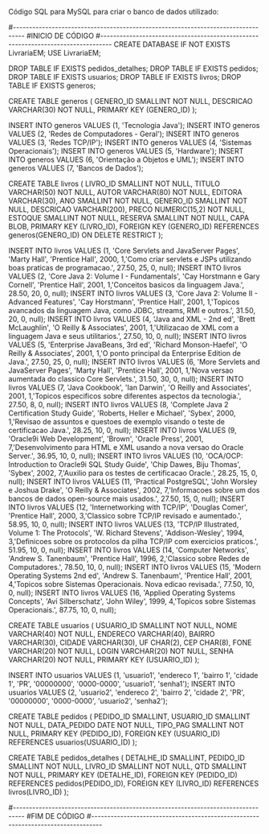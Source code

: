 Código SQL para MySQL para criar o banco de dados utilizado:

#---------------------------------------------------------------------------------
#INICIO DE CÓDIGO
#---------------------------------------------------------------------------------
CREATE DATABASE IF NOT EXISTS LivrariaEM;
USE LivrariaEM;

DROP TABLE IF EXISTS pedidos_detalhes;
DROP TABLE IF EXISTS pedidos;
DROP TABLE IF EXISTS usuarios;
DROP TABLE IF EXISTS livros;
DROP TABLE IF EXISTS generos;

CREATE TABLE generos
(
	GENERO_ID	SMALLINT		NOT NULL,
	DESCRICAO	VARCHAR(30)	NOT NULL,
	PRIMARY KEY (GENERO_ID)
);

INSERT INTO generos VALUES (1, 'Tecnologia Java');
INSERT INTO generos VALUES (2, 'Redes de Computadores - Geral');
INSERT INTO generos VALUES (3, 'Redes TCP/IP');
INSERT INTO generos VALUES (4, 'Sistemas Operacionais');
INSERT INTO generos VALUES (5, 'Hardware');
INSERT INTO generos VALUES (6, 'Orientação a Objetos e UML');
INSERT INTO generos VALUES (7, 'Bancos de Dados');


CREATE TABLE livros 
(
  LIVRO_ID	SMALLINT 	NOT NULL,
  TITULO		VARCHAR(50) NOT NULL,
  AUTOR		VARCHAR(80) NOT NULL,
  EDITORA	VARCHAR(30),
  ANO			SMALLINT		NOT NULL,
  GENERO_ID	SMALLINT		NOT NULL,
  DESCRICAO	VARCHAR(200),
  PRECO		NUMERIC(15,2) NOT NULL,
  ESTOQUE	SMALLINT		NOT NULL,
  RESERVA	SMALLINT		NOT NULL,
  CAPA		BLOB,
  PRIMARY KEY (LIVRO_ID),
  FOREIGN KEY (GENERO_ID) REFERENCES generos(GENERO_ID)
  ON DELETE RESTRICT
);

INSERT INTO livros VALUES (1, 'Core Servlets and JavaServer Pages', 'Marty Hall', 'Prentice Hall', 2000, 1,'Como criar servlets e JSPs utilizando boas praticas de programacao.', 27.50, 25, 0, null);
INSERT INTO livros VALUES (2, 'Core Java 2: Volume I - Fundamentals', 'Cay Horstmann e Gary Cornell', 'Prentice Hall', 2001, 1,'Conceitos basicos da linguagem Java.', 28.50, 20, 0, null);
INSERT INTO livros VALUES (3, 'Core Java 2: Volume II - Advanced Features', 'Cay Horstmann', 'Prentice Hall', 2001, 1,'Topicos avancados da linguagem Java, como JDBC, streams, RMI e outros.', 31.50, 20, 0, null);
INSERT INTO livros VALUES (4, 'Java and XML - 2nd ed', 'Brett McLaughlin', 'O Reilly & Associates', 2001, 1,'Utilizacao de XML com a linguagem Java e seus utilitarios.', 27.50, 10, 0, null);
INSERT INTO livros VALUES (5, 'Enterprise JavaBeans, 3rd ed', 'Richard Monson-Haefel', 'O Reilly & Associates', 2001, 1,'O ponto principal da Enterprise Edition de Java.', 27.50, 25, 0, null);
INSERT INTO livros VALUES (6, 'More Servlets and JavaServer Pages', 'Marty Hall', 'Prentice Hall', 2001, 1,'Nova versao aumentada do classico Core Servlets.', 31.50, 30, 0, null);
INSERT INTO livros VALUES (7, 'Java Cookbook', 'Ian Darwin', 'O Reilly and Associates', 2001, 1,'Topicos especificos sobre diferentes aspectos da tecnologia.', 27.50, 8, 0, null);
INSERT INTO livros VALUES (8, 'Complete Java 2 Certification Study Guide', 'Roberts, Heller e Michael', 'Sybex', 2000, 1,'Revisao de assuntos e questoes de exemplo visando o teste de certificacao Java.', 28.25, 10, 0, null);
INSERT INTO livros VALUES (9, 'Oracle9i Web Development', 'Brown', 'Oracle Press', 2001, 7,'Desenvolvimento para HTML e XML usando a nova versao do Oracle Server.', 36.95, 10, 0, null);
INSERT INTO livros VALUES (10, 'OCA/OCP: Introduction to Oracle9i SQL Study Guide', 'Chip Dawes, Biju Thomas', 'Sybex', 2002, 7,'Auxilio para os testes de certificacao Oracle.', 28.25, 15, 0, null);
INSERT INTO livros VALUES (11, 'Practical PostgreSQL', 'John Worsley e Joshua Drake', 'O Reilly & Associates', 2002, 7,'Informacoes sobre um dos bancos de dados open-source mais usados.', 27.50, 15, 0, null);
INSERT INTO livros VALUES (12, 'Internetworking with TCP/IP', 'Douglas Comer', 'Prentice Hall', 2000, 3,'Classico sobre TCP/IP revisado e aumentado.', 58.95, 10, 0, null);
INSERT INTO livros VALUES (13, 'TCP/IP Illustrated, Volume 1: The Protocols', 'W. Richard Stevens', 'Addison-Wesley', 1994, 3,'Definicoes sobre os protocolos da pilha TCP/IP com exercicios praticos.', 51.95, 10, 0, null);
INSERT INTO livros VALUES (14, 'Computer Networks', 'Andrew S. Tanenbaum', 'Prentice Hall', 1996, 2,'Classico sobre Redes de Computadores.', 78.50, 10, 0, null);
INSERT INTO livros VALUES (15, 'Modern Operating Systems 2nd ed', 'Andrew S. Tanenbaum', 'Prentice Hall', 2001, 4,'Topicos sobre Sistemas Operacionais. Nova edicao revisada.', 77.50, 10, 0, null);
INSERT INTO livros VALUES (16, 'Applied Operating Systems Concepts', 'Avi Silberschatz', 'John Wiley', 1999, 4,'Topicos sobre Sistemas Operacionais.', 87.75, 10, 0, null);


CREATE TABLE usuarios
(
	USUARIO_ID	SMALLINT NOT NULL,
	NOME			VARCHAR(40)	NOT NULL,
	ENDERECO		VARCHAR(40),
	BAIRRO		VARCHAR(30),
	CIDADE		VARCHAR(30),
	UF				CHAR(2),
	CEP			CHAR(8),
	FONE			VARCHAR(20) NOT NULL,
	LOGIN			VARCHAR(20)	NOT NULL,
	SENHA			VARCHAR(20)	NOT NULL,
  PRIMARY KEY (USUARIO_ID)
);

INSERT INTO usuarios VALUES (1, 'usuario1', 'endereco 1', 'bairro 1', 'cidade 1', 'PR', '00000000', '0000-0000', 'usuario1', 'senha1');
INSERT INTO usuarios VALUES (2, 'usuario2', 'endereco 2', 'bairro 2', 'cidade 2', 'PR', '00000000', '0000-0000', 'usuario2', 'senha2');

CREATE TABLE pedidos
(
	PEDIDO_ID	SMALLINT,
	USUARIO_ID	SMALLINT NOT NULL,
	DATA_PEDIDO	DATE 		NOT NULL,
	TIPO_PAG		SMALLINT NOT NULL,
	PRIMARY KEY (PEDIDO_ID),
    FOREIGN KEY (USUARIO_ID) REFERENCES usuarios(USUARIO_ID)
);

CREATE TABLE pedidos_detalhes
(
	DETALHE_ID	SMALLINT,
	PEDIDO_ID 	SMALLINT NOT NULL,
	LIVRO_ID	SMALLINT NOT NULL,
	QTD			SMALLINT NOT NULL,
  PRIMARY KEY (DETALHE_ID),
  FOREIGN KEY (PEDIDO_ID) REFERENCES pedidos(PEDIDO_ID),
  FOREIGN KEY (LIVRO_ID) REFERENCES livros(LIVRO_ID)
);

#---------------------------------------------------------------------------------
#FIM DE CÓDIGO
#---------------------------------------------------------------------------------
